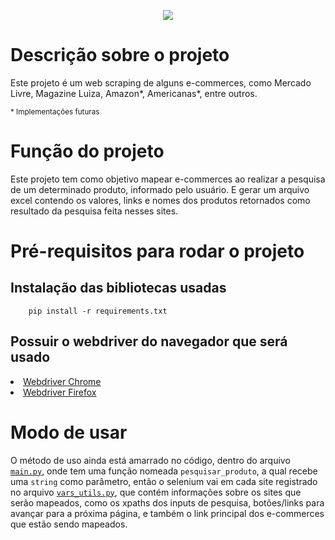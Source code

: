<p align="center">
    <img src="http://img.shields.io/static/v1?label=STATUS&message=EM%20DESNVOLVIMENTO&color=GREEN&style=for-the-badge" algin="center"/>
</p>

# Descrição sobre o projeto
<p>Este projeto é um web scraping de alguns e-commerces, como Mercado Livre, Magazine Luiza, Amazon*, Americanas*, entre outros.</p>

<sub>* Implementações futuras</sub>

# Função do projeto
<p>Este projeto tem como objetivo mapear e-commerces ao realizar a pesquisa de um determinado produto, informado pelo usuário. E gerar um arquivo excel contendo os valores, links e nomes dos produtos retornados como resultado da pesquisa feita nesses sites.</p>

# Pré-requisitos para rodar o projeto
## Instalação das bibliotecas usadas
        pip install -r requirements.txt
## Possuir o webdriver do navegador que será usado
<li><a href="https://chromedriver.chromium.org/downloads" target="_blank">Webdriver Chrome</a></li>
<li><a href="https://github.com/mozilla/geckodriver/releases" target="_blank">Webdriver Firefox</a></li>

# Modo de usar
<p>O método de uso ainda está amarrado no código, dentro do arquivo <code><a href="main.py">main.py</a></code>, onde tem uma função nomeada <code>pesquisar_produto</code>, a qual recebe uma <code>string</code> como parâmetro, então o selenium vai em cada site registrado no arquivo <code><a href="utils/vars_utils.py">vars_utils.py</a></code>, que contém informações sobre os sites que serão mapeados, como os xpaths dos inputs de pesquisa, botões/links para avançar para a próxima página, e também o link principal dos e-commerces que estão sendo mapeados.</p>
